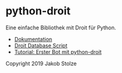 # python-droit
Eine einfache Bibliothek mit Droit für Python.

- [Dokumentation](http://localhost:3000/droit/python-droit/wiki/python-droit%3A-core.py-documentation)
- [Droit Database Script](http://localhost:3000/droit/python-droit/wiki/Droit-Database-Script)
- [Tutorial: Erster Bot mit python-droit](http://localhost:3000/droit/python-droit/wiki/Tutorial%3A-Erster-Bot-mit-python-droit)

Copyright 2019 Jakob Stolze